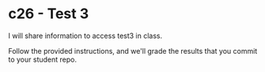 # c26 - Test 3

I will share information to access test3 in class.

Follow the provided instructions, and we'll grade the results that you commit
to your student repo.
